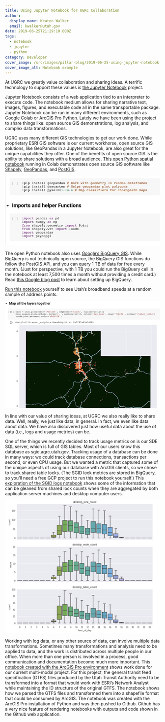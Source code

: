 ```yaml
---
title: Using Jupyter Notebook for UGRC Collaboration
author:
  display_name: Keaton Walker
  email: kwalker@utah.gov
date: 2019-06-25T21:29:10.000Z
tags:
  - notebook
  - jupyter
  - python
category: Developer
cover_image: /src/images/pillar-blog/2019-06-25-using-jupyter-notebook-for-agrc-collaboration/importshelperfunctions.jpg
cover_image_alt: Notebook example
---
```


At UGRC we greatly value collaboration and sharing ideas. A terrific technology to support these values is [the Jupyter Notebook](https://jupyter.org/) project.

Jupyter Notebook consists of a web application tied to an interpreter to execute code. The notebook medium allows for sharing narrative text, images, figures, and executable code all in the same transportable package. Jupyter Notebook can be run in many different environments, such as [Google Colab](https://colab.research.google.com/) or [ArcGIS Pro Python](https://developers.arcgis.com/python/guide/using-the-jupyter-notebook-environment/). Lately we have been using the project to share things like: open source GIS demonstrations, log analysis, and complex data transformations.

UGRC uses many different GIS technologies to get our work done. While proprietary ESRI GIS software is our current workhorse, open source GIS solutions, like GeoPandas in a Jupyter Notebook, are also great for the unique capabilities they offer. One of the benefits of open source GIS is the ability to share solutions with a broad audience. [This open Python spatial notebook](https://colab.research.google.com/drive/1J9ewT7qP8JDAuyYIuJVR-9K-l2phpcce) running in Colab demonstrates open source GIS software like [Shapely](https://shapely.readthedocs.io/en/stable/manual.html), [GeoPandas](https://geopandas.org/mapping.html), and [PostGIS](https://postgis.net/).

![Notebook example](../../images/pillar-blog/2019-06-25-using-jupyter-notebook-for-agrc-collaboration/importshelperfunctions.jpg)

The open Python notebook also uses [Google’s BigQuery GIS](https://cloud.google.com/bigquery/docs/gis-intro). While BigQuery is not technically open source, the BigQuery GIS functions do follow the PostGIS API, and you can query 1 TB of data for free every month. (Just for perspective, with 1 TB you could run the BigQuery cell in the notebook at least 7,500 times a month without providing a credit card.) Read [this Google blog post](https://cloud.google.com/blog/products/data-analytics/query-without-a-credit-card-introducing-bigquery-sandbox) to learn about setting up BigQuery.

[Run this notebook](https://colab.research.google.com/drive/1J9ewT7qP8JDAuyYIuJVR-9K-l2phpcce) yourself to see Utah’s broadband speeds at a random sample of address points.

![Utah broadband speeds map](../../images/pillar-blog/2019-06-25-using-jupyter-notebook-for-agrc-collaboration/mapalllayers.png)

In line with our value of sharing ideas, at UGRC we also really like to share data. Well, really, we just like data, in general. In fact, we even like data about data. We have also discovered just how useful data about the use of data (i.e., logs and usage metrics) can be.

One of the things we recently decided to track usage metrics on is our SDE SQL server, which is full of GIS tables. Most of our users know this database as sgid.agrc.utah.gov. Tracking usage of a database can be done in many ways: we could track database connections, transactions per second, or even CPU usage. But we wanted a metric that captured some of the unique aspects of using our database with ArcGIS clients, so we chose to track shared table locks. (The SGID lock metrics are stored in BigQuery, so you’ll need a free GCP project to run this notebook yourself.) This [exploration of the SGID logs notebook](https://colab.research.google.com/drive/1kgm0GRyNR80tSeSJVnKQbZVXS_Ytr5S1) shows some of the information that can be gleaned from shared lock counts when they are aggregated by both application server machines and desktop computer users.

![Shared lock counts](../../images/pillar-blog/2019-06-25-using-jupyter-notebook-for-agrc-collaboration/desktoplockcount.png)

Working with log data, or any other source of data, can involve multiple data transformations. Sometimes many transformations and analysis need to be applied to data, and the work is distributed across multiple people in our office. When more than one person is involved in a process, good communication and documentation become much more important. This [notebook created with the ArcGIS Pro environment](https://github.com/keatonwalker/multimodal/blob/master/gtfs_parsing/trip_stops.ipynb) shows work done for our current multi-modal project. For this project, the general transit feed specification (GTFS) files produced by the Utah Transit Authority need to be transformed into a format that would work with ESRI’s Network Analyst while maintaining the ID structure of the original GTFS. The notebook shows how we parsed the GTFS files and transformed them into a shapefile format that could be consumed by ArcGIS. The notebook was created with the ArcGIS Pro installation of Python and was then pushed to Github. Github has a very nice feature of rendering notebooks with outputs and code shown in the Github web application.
